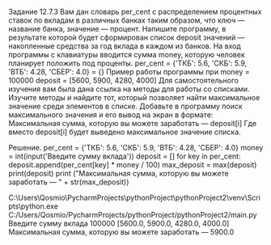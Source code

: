 Задание 12.7.3 Вам дан словарь per_cent с распределением процентных ставок по вкладам в различных банках таким образом, что ключ — название банка, значение — процент. Напишите программу, в результате которой будет сформирован список deposit значений — накопленные средства за год вклада в каждом из банков. На вход программы с клавиатуры вводится сумма money, которую человек планирует положить под проценты. per_cent = {'ТКБ': 5.6, 'СКБ': 5.9, 'ВТБ': 4.28, 'СБЕР': 4.0} = {} Пример работы программы при money = 100000 deposit = [5600, 5900, 4280, 4000] Для самостоятельного изучения вам была дана ссылка на методы для работы со списками. Изучите методы и найдите тот, который позволяет найти максимальное значение среди элементов в списке. Добавьте в программу поиск максимального значения и его вывод на экран в формате: Максимальная сумма, которую вы можете заработать — deposit[i] Где вместо deposit[i] будет выведено максимальное значение списка.

Решение. per_cent = {'ТКБ': 5.6, 'СКБ': 5.9, 'ВТБ': 4.28, 'СБЕР': 4.0} money = int(input('Введите сумму вклада')) deposit = [] for key in per_cent: deposit.append(per_cent[key] * money / 100) max_deposit = max(deposit) print(deposit) print ("Максимальная сумма, которую вы можете заработать — " + str(max_deposit))

C:\Users\Qosmio\PycharmProjects\pythonProject\pythonProject2\venv\Scripts\python.exe C:/Users/Qosmio/PycharmProjects/pythonProject/pythonProject2/main.py Введите сумму вклада 100000 [5600.0, 5900.0, 4280.0, 4000.0] Максимальная сумма, которую вы можете заработать — 5900.0
